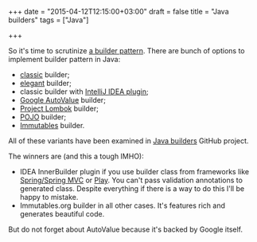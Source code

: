 +++
date = "2015-04-12T12:15:00+03:00"
draft = false
title = "Java builders"
tags = ["Java"]

+++

So it's time to scrutinize [a builder pattern](http://en.wikipedia.org/wiki/Builder_pattern). There are bunch of options to implement builder pattern in Java:

* [classic](http://habrahabr.ru/post/86252/) builder;
* [elegant](http://habrahabr.ru/post/244521/) builder;
* classic builder with [IntelliJ IDEA plugin](https://github.com/analytically/innerbuilder);
* [Google AutoValue](https://github.com/google/auto/tree/master/value) builder;
* [Project Lombok](http://projectlombok.org/features/Builder.html) builder;
* [POJO](https://github.com/mkarneim/pojobuilder) builder;
* [Immutables](http://immutables.github.io/) builder.

All of these variants have been examined in [Java builders](https://github.com/dddpaul/java-builders) GitHub project.

The winners are (and this a tough IMHO):

* IDEA InnerBuilder plugin if you use builder class from frameworks like [Spring/Spring MVC](http://spring.io/) or [Play](https://www.playframework.com/). You can't pass validation annotations to generated class. Despite everything if there is a way to do this I'll be happy to mistake.
* Immutables.org builder in all other cases. It's features rich and generates beautiful code.

But do not forget about AutoValue because it's backed by Google itself.
